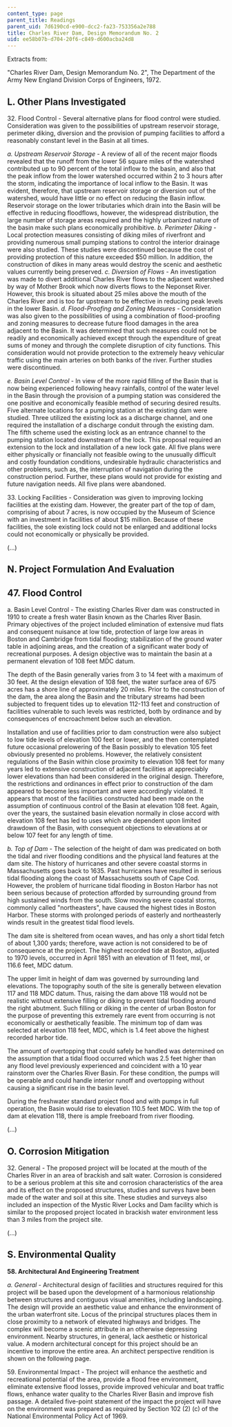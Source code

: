```yaml
---
content_type: page
parent_title: Readings
parent_uid: 7d6190cd-e900-dcc2-fa23-753356a2e788
title: Charles River Dam, Design Memorandum No. 2
uid: ee58b07b-d704-20f6-c849-d600acba24d8
---
```


Extracts from:

"Charles River Dam, Design Memorandum No. 2", The Department of the Army New England Division Corps of Engineers, 1972.

L. Other Plans Investigated
---------------------------

32\. Flood Control \- Several alternative plans for flood control were studied. Consideration was given to the possibilities of upstream reservoir storage, perimeter diking, diversion and the provision of pumping facilities to afford a reasonably constant level in the Basin at all times.

_a. Upstream Reservoir Storage_ - A review of all of the recent major floods revealed that the runoff from the lower 56 square miles of the watershed contributed up to 90 percent of the total inflow to the basin, and also that the peak inflow from the lower watershed occurred within 2 to 3 hours after the storm, indicating the importance of local inflow to the Basin. It was evident, therefore, that upstream reservoir storage or diversion out of the watershed, would have little or no effect on reducing the Basin inflow. Reservoir storage on the lower tributaries which drain into the Basin will be effective in reducing floodflows, however, the widespread distribution, the large number of storage areas required and the highly urbanized nature of the basin make such plans economically prohibitive. _b. Perimeter Diking_ - Local protection measures consisting of diking miles of riverfront and providing numerous small pumping stations to control the interior drainage were also studied. These studies were discontinued because the cost of providing protection of this nature exceeded $50 million. In addition, the construction of dikes in many areas would destroy the scenic and aesthetic values currently being preserved. _c. Diversion of Flows_ - An investigation was made to divert additional Charles River flows to the adjacent watershed by way of Mother Brook which now diverts flows to the Neponset River. However, this brook is situated about 25 miles above the mouth of the Charles River and is too far upstream to be effective in reducing peak levels in the lower Basin. _d. Flood-Proofing and Zoning Measures_ - Consideration was also given to the possibilities of using a combination of flood-proofing and zoning measures to decrease future flood damages in the area adjacent to the Basin. It was determined that such measures could not be readily and economically achieved except through the expenditure of great sums of money and through the complete disruption of city functions. This consideration would not provide protection to the extremely heavy vehicular traffic using the main arteries on both banks of the river. Further studies were discontinued.

_e. Basin Level Control_ - In view of the more rapid filling of the Basin that is now being experienced following heavy rainfalls, control of the water level in the Basin through the provision of a pumping station was considered the one positive and economically feasible method of securing desired results. Five alternate locations for a pumping station at the existing dam were studied. Three utilized the existing lock as a discharge channel, and one required the installation of a discharge conduit through the existing dam. The fifth scheme used the existing lock as an entrance channel to the pumping station located downstream of the lock. This proposal required an extension to the lock and installation of a new lock gate. All five plans were either physically or financially not feasible owing to the unusually difficult and costly foundation conditions, undesirable hydraulic characteristics and other problems, such as, the interruption of navigation during the construction period. Further, these plans would not provide for existing and future navigation needs. All five plans were abandoned.

33\. Locking Facilities - Consideration was given to improving locking facilities at the existing dam. However, the greater part of the top of dam, comprising of about 7 acres, is now occupied by the Museum of Science with an investment in facilities of about $15 million. Because of these facilities, the sole existing lock could not be enlarged and additional locks could not economically or physically be provided.

(...)

N. Project Formulation And Evaluation
-------------------------------------

47\. Flood Control
------------------

a. Basin Level Control - The existing Charles River dam was constructed in 1910 to create a fresh water Basin known as the Charles River Basin. Primary objectives of the project included elimination of extensive mud flats and consequent nuisance at low tide, protection of large low areas in Boston and Cambridge from tidal flooding; stabilization of the ground water table in adjoining areas, and the creation of a significant water body of recreational purposes. A design objective was to maintain the basin at a permanent elevation of 108 feet MDC datum.

The depth of the Basin generally varies from 3 to 14 feet with a maximum of 30 feet. At the design elevation of 108 feet, the water surface area of 675 acres has a shore line of approximately 20 miles. Prior to the construction of the dam, the area along the Basin and the tributary streams had been subjected to frequent tides up to elevation 112-113 feet and construction of facilities vulnerable to such levels was restricted, both by ordinance and by consequences of encroachment below such an elevation.

Installation and use of facilities prior to dam construction were also subject to low tide levels of elevation 100 feet or lower, and the then contemplated future occasional prelowering of the Basin possibly to elevation 105 feet obviously presented no problems. However, the relatively consistent regulations of the Basin within close proximity to elevation 108 feet for many years led to extensive construction of adjacent facilities at appreciably lower elevations than had been considered in the original design. Therefore, the restrictions and ordinances in effect prior to construction of the dam appeared to become less important and were accordingly violated. It appears that most of the facilities constructed had been made on the assumption of continuous control of the Basin at elevation 108 feet. Again, over the years, the sustained basin elevation normally in close accord with elevation 108 feet has led to uses which are dependent upon limited drawdown of the Basin, with consequent objections to elevations at or below 107 feet for any length of time.

_b. Top of Dam_ - The selection of the height of dam was predicated on both the tidal and river flooding conditions and the physical land features at the dam site. The history of hurricanes and other severe coastal storms in Massachusetts goes back to 1635. Past hurricanes have resulted in serious tidal flooding along the coast of Massachusetts south of Cape Cod. However, the problem of hurricane tidal flooding in Boston Harbor has not been serious because of protection afforded by surrounding ground from high sustained winds from the south. Slow moving severe coastal storms, commonly called "northeasters", have caused the highest tides in Boston Harbor. These storms with prolonged periods of easterly and northeasterly winds result in the greatest tidal flood levels.

The dam site is sheltered from ocean waves, and has only a short tidal fetch of about 1,300 yards; therefore, wave action is not considered to be of consequence at the project. The highest recorded tide at Boston, adjusted to 1970 levels, occurred in April 1851 with an elevation of 11 feet, msl, or 116.6 feet, MDC datum.

The upper limit in height of dam was governed by surrounding land elevations. The topography south of the site is generally between elevation 117 and 118 MDC datum. Thus, raising the dam above 118 would not be realistic without extensive filling or diking to prevent tidal flooding around the right abutment. Such filling or diking in the center of urban Boston for the purpose of preventing this extremely rare event from occurring is not economically or aesthetically feasible. The minimum top of dam was selected at elevation 118 feet, MDC, which is 1.4 feet above the highest recorded harbor tide.

The amount of overtopping that could safely be handled was determined on the assumption that a tidal flood occurred which was 2.5 feet higher than any flood level previously experienced and coincident with a 10 year rainstorm over the Charles River Basin. For these condition, the pumps will be operable and could handle interior runoff and overtopping without causing a significant rise in the basin level.

During the freshwater standard project flood and with pumps in full operation, the Basin would rise to elevation 110.5 feet MDC. With the top of dam at elevation 118, there is ample freeboard from river flooding.

(...)

O. Corrosion Mitigation
-----------------------

32\. General - The proposed project will be located at the mouth of the Charles River in an area of brackish and salt water. Corrosion is considered to be a serious problem at this site and corrosion characteristics of the area and its effect on the proposed structures, studies and surveys have been made of the water and soil at this site. These studies and surveys also included an inspection of the Mystic River Locks and Dam facility which is similar to the proposed project located in brackish water environment less than 3 miles from the project site.  
  
(...)  

S. Environmental Quality
------------------------

**58\. Architectural And Engineering Treatment**

_a. General_ - Architectural design of facilities and structures required for this project will be based upon the development of a harmonious relationship between structures and contiguous visual amenities, including landscaping. The design will provide an aesthetic value and enhance the environment of the urban waterfront site. Locus of the principal structures places them in close proximity to a network of elevated highways and bridges. The complex will become a scenic attribute in an otherwise depressing environment. Nearby structures, in general, lack aesthetic or historical value. A modern architectural concept for this project should be an incentive to improve the entire area. An architect perspective rendition is shown on the following page.

59\. Environmental Impact - The project will enhance the aesthetic and recreational potential of the area, provide a flood free environment, eliminate extensive flood losses, provide improved vehicular and boat traffic flows, enhance water quality to the Charles River Basin and improve fish passage. A detailed five-point statement of the impact the project will have on the environment was prepared as required by Section 102 (2) (c) of the National Environmental Policy Act of 1969.